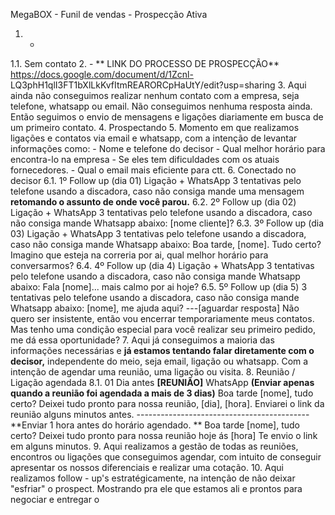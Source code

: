 MegaBOX - Funil de vendas - Prospecção Ativa
1. -
1.1. Sem contato
2. - ** LINK DO PROCESSO DE PROSPECÇÃO**
https://docs.google.com/document/d/1Zcnl-
LQ3phH1qlI3FT1bXlLkKvfItmREARORCpHaUtY/edit?usp=sharing
3. Aqui ainda não conseguimos realizar nenhum contato com a empresa, seja
telefone, whatsapp ou email. Não conseguimos nenhuma resposta ainda. Então
seguimos o envio de mensagens e ligações diariamente em busca de um primeiro
contato.
4. Prospectando
5. Momento em que realizamos ligações e contatos via email e whatsapp, com a
intenção de levantar informações como: - Nome e telefone do decisor - Qual melhor
horário para encontra-lo na empresa - Se eles tem dificuldades com os atuais
fornecedores. - Qual o email mais eficiente para ctt.
6. Conectado no decisor
6.1. 1º Follow up (dia 01) Ligação + WhatsApp 3 tentativas pelo telefone usando a discadora, caso
não consiga mande uma mensagem **retomando o assunto de onde você parou.**
6.2. 2º Follow up (dia 02) Ligação + WhatsApp 3 tentativas pelo telefone usando a discadora, caso
não consiga mande Whatsapp abaixo: [nome cliente]?
6.3. 3º Follow up (dia 03) Ligação + WhatsApp 3 tentativas pelo telefone usando a discadora, caso
não consiga mande Whatsapp abaixo: Boa tarde, [nome]. Tudo certo? Imagino que esteja na correria
por ai, qual melhor horário para conversarmos?
6.4. 4º Follow up (dia 4) Ligação + WhatsApp 3 tentativas pelo telefone usando a discadora, caso não
consiga mande Whatsapp abaixo: Fala [nome]... mais calmo por ai hoje?
6.5. 5º Follow up (dia 5) 3 tentativas pelo telefone usando a discadora, caso não consiga mande
Whatsapp abaixo: [nome], me ajuda aqui? ---[aguardar resposta] Não quero ser insistente, então vou
encerrar temporariamente meus contatos. Mas tenho uma condição especial para você realizar seu
primeiro pedido, me dá essa oportunidade?
7. Aqui já conseguimos a maioria das informações necessárias e **já estamos
tentando falar diretamente com o decisor,** independente do meio, seja email, ligação
ou whatsapp. Com a intenção de agendar uma reunião, uma ligação ou visita.
8. Reunião / Ligação agendada
8.1. 01 Dia antes **[REUNIÃO]** WhatsApp **(Enviar apenas quando a reunião foi agendada a mais
de 3 dias)** Boa tarde [nome], tudo certo? Deixei tudo pronto para nossa reunião, [dia], [hora].
Enviarei o link da reunião alguns minutos antes. ------------------------------------------- **Enviar 1 hora
antes do horário agendado. ** Boa tarde [nome], tudo certo? Deixei tudo pronto para nossa reunião
hoje ás [hora] Te envio o link em alguns minutos.
9. Aqui realizamos a gestão de todas as reuniões, encontros ou ligações que
conseguimos agendar, com intuito de conseguir apresentar os nossos diferenciais e
realizar uma cotação.
10. Aqui realizamos follow - up's estratégicamente, na intenção de não deixar "esfriar"
o prospect. Mostrando pra ele que estamos ali e prontos para negociar e entregar o